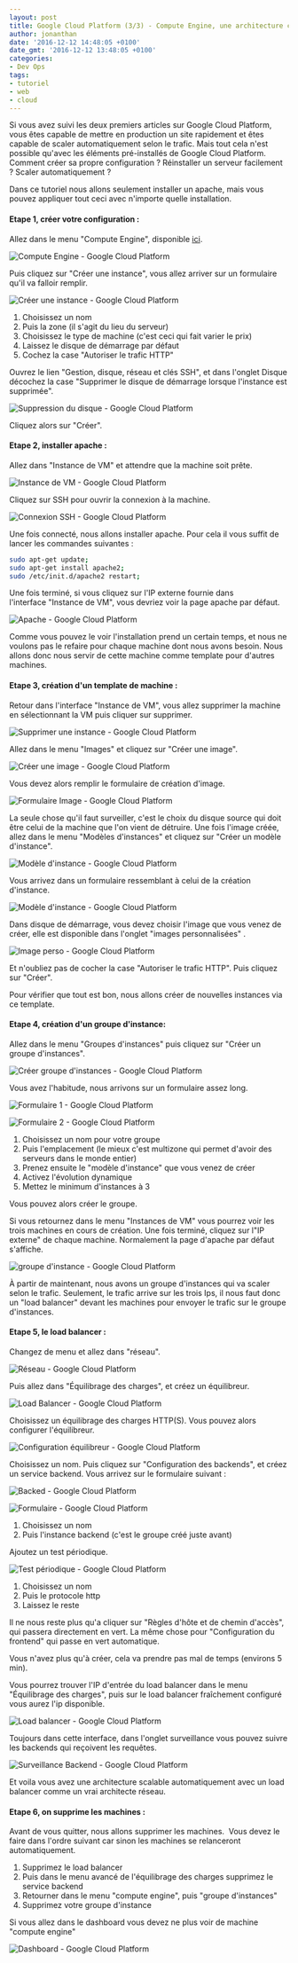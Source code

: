 ```yaml
---
layout: post
title: Google Cloud Platform (3/3) - Compute Engine, une architecture complete
author: jonanthan
date: '2016-12-12 14:48:05 +0100'
date_gmt: '2016-12-12 13:48:05 +0100'
categories:
- Dev Ops
tags:
- tutoriel
- web
- cloud
---
```


Si vous avez suivi les deux premiers articles sur Google Cloud Platform, vous êtes capable de mettre en production un site rapidement et êtes capable de scaler automatiquement selon le trafic. Mais tout cela n'est possible qu'avec les éléments pré-installés de Google Cloud Platform. Comment créer sa propre configuration ? Réinstaller un serveur facilement ? Scaler automatiquement ?

Dans ce tutoriel nous allons seulement installer un apache, mais vous pouvez appliquer tout ceci avec n'importe quelle installation.

#### Etape 1, créer votre configuration :

Allez dans le menu "Compute Engine", disponible [ici](https://console.cloud.google.com/compute/instances).

![Compute Engine - Google Cloud Platform](http://blog.eleven-labs.com/wp-content/uploads/2016/11/Capture-d’écran-2016-11-30-à-18.09.20.png)

Puis cliquez sur "Créer une instance", vous allez arriver sur un formulaire qu'il va falloir remplir.

![Créer une instance - Google Cloud Platform](http://blog.eleven-labs.com/wp-content/uploads/2016/11/Capture-d’écran-2016-11-30-à-18.11.17.png)

1.  Choisissez un nom
2.  Puis la zone (il s'agit du lieu du serveur)
3.  Choisissez le type de machine (c'est ceci qui fait varier le prix)
4.  Laissez le disque de démarrage par défaut
5.  Cochez la case "Autoriser le trafic HTTP"

Ouvrez le lien "Gestion, disque, réseau et clés SSH", et dans l'onglet Disque décochez la case "Supprimer le disque de démarrage lorsque l'instance est supprimée".

![Suppression du disque - Google Cloud Platform](http://blog.eleven-labs.com/wp-content/uploads/2016/11/Capture-d’écran-2016-11-30-à-18.14.42.png)

Cliquez alors sur "Créer".

#### Etape 2, installer apache :

Allez dans "Instance de VM" et attendre que la machine soit prête.

![Instance de VM - Google Cloud Platform](http://blog.eleven-labs.com/wp-content/uploads/2016/11/Capture-d’écran-2016-11-30-à-18.18.22.png)

Cliquez sur SSH pour ouvrir la connexion à la machine.

![Connexion SSH - Google Cloud Platform](http://blog.eleven-labs.com/wp-content/uploads/2016/11/Capture-d’écran-2016-11-30-à-18.20.12.png)

Une fois connecté, nous allons installer apache. Pour cela il vous suffit de lancer les commandes suivantes :

```sh
sudo apt-get update;
sudo apt-get install apache2;
sudo /etc/init.d/apache2 restart;
```

Une fois terminé, si vous cliquez sur l'IP externe fournie dans l'interface "Instance de VM", vous devriez voir la page apache par défaut.

![Apache - Google Cloud Platform](http://blog.eleven-labs.com/wp-content/uploads/2016/11/Capture-d’écran-2016-11-30-à-18.25.36.png)

Comme vous pouvez le voir l'installation prend un certain temps, et nous ne voulons pas le refaire pour chaque machine dont nous avons besoin. Nous allons donc nous servir de cette machine comme template pour d'autres machines.

#### Etape 3, création d'un template de machine :

Retour dans l'interface "Instance de VM", vous allez supprimer la machine en sélectionnant la VM puis cliquer sur supprimer.

![Supprimer une instance - Google Cloud Platform](http://blog.eleven-labs.com/wp-content/uploads/2016/11/Capture-d’écran-2016-11-30-à-18.29.17.png)

Allez dans le menu "Images" et cliquez sur "Créer une image".

![Créer une image - Google Cloud Platform](http://blog.eleven-labs.com/wp-content/uploads/2016/11/Capture-d’écran-2016-11-30-à-18.32.54.png)

Vous devez alors remplir le formulaire de création d'image.

![Formulaire Image - Google Cloud Platform](http://blog.eleven-labs.com/wp-content/uploads/2016/11/Capture-d’écran-2016-11-30-à-18.33.58.png)

La seule chose qu'il faut surveiller, c'est le choix du disque source qui doit être celui de la machine que l'on vient de détruire.
Une fois l'image créée, allez dans le menu "Modèles d'instances" et cliquez sur "Créer un modèle d'instance".

![Modèle d'instance - Google Cloud Platform](http://blog.eleven-labs.com/wp-content/uploads/2016/11/Capture-d’écran-2016-11-30-à-18.37.04.png)

Vous arrivez dans un formulaire ressemblant à celui de la création d'instance.

![Modèle d'instance - Google Cloud Platform](http://blog.eleven-labs.com/wp-content/uploads/2016/11/Capture-d’écran-2016-11-30-à-18.39.26.png)

Dans disque de démarrage, vous devez choisir l'image que vous venez de créer, elle est disponible dans l'onglet "images personnalisées" .

![Image perso - Google Cloud Platform](http://blog.eleven-labs.com/wp-content/uploads/2016/11/Capture-d’écran-2016-11-30-à-18.41.14.png)

Et n'oubliez pas de cocher la case "Autoriser le trafic HTTP". Puis cliquez sur "Créer".

Pour vérifier que tout est bon, nous allons créer de nouvelles instances via ce template.

#### Etape 4, création d'un groupe d'instance:

Allez dans le menu "Groupes d'instances" puis cliquez sur "Créer un groupe d'instances".

![Créer groupe d'instances - Google Cloud Platform](http://blog.eleven-labs.com/wp-content/uploads/2016/11/Capture-d’écran-2016-11-30-à-18.47.54.png)

Vous avez l'habitude, nous arrivons sur un formulaire assez long.

![Formulaire 1 - Google Cloud Platform](http://blog.eleven-labs.com/wp-content/uploads/2016/11/Capture-d’écran-2016-11-30-à-18.49.30.png)

![Formulaire 2 - Google Cloud Platform](http://blog.eleven-labs.com/wp-content/uploads/2016/11/Capture-d’écran-2016-11-30-à-18.49.43.png)

1.  Choisissez un nom pour votre groupe
2.  Puis l'emplacement (le mieux c'est multizone qui permet d'avoir des serveurs dans le monde entier)
3.  Prenez ensuite le "modèle d'instance" que vous venez de créer
4.  Activez l'évolution dynamique
5.  Mettez le minimum d'instances à 3

Vous pouvez alors créer le groupe.

Si vous retournez dans le menu "Instances de VM" vous pourrez voir les trois machines en cours de création. Une fois terminé, cliquez sur l"IP externe" de chaque machine. Normalement la page d'apache par défaut s'affiche.

![groupe d'instance - Google Cloud Platform](http://blog.eleven-labs.com/wp-content/uploads/2016/11/Capture-d’écran-2016-11-30-à-18.56.59.png)

À partir de maintenant, nous avons un groupe d'instances qui va scaler selon le trafic. Seulement, le trafic arrive sur les trois Ips, il nous faut donc un "load balancer" devant les machines pour envoyer le trafic sur le groupe d'instances.

#### Etape 5, le load balancer :

Changez de menu et allez dans "réseau".

![Réseau - Google Cloud Platform](http://blog.eleven-labs.com/wp-content/uploads/2016/11/Capture-d’écran-2016-11-30-à-19.02.40.png)

Puis allez dans "Équilibrage des charges", et créez un équilibreur.

![Load Balancer - Google Cloud Platform](http://blog.eleven-labs.com/wp-content/uploads/2016/11/Capture-d’écran-2016-11-30-à-19.05.27.png)

Choisissez un équilibrage des charges HTTP(S).
Vous pouvez alors configurer l'équilibreur.

![Configuration équilibreur - Google Cloud Platform](http://blog.eleven-labs.com/wp-content/uploads/2016/11/Capture-d’écran-2016-11-30-à-19.07.08.png)

Choisissez un nom.
Puis cliquez sur "Configuration des backends", et créez un service backend.
Vous arrivez sur le formulaire suivant :

![Backed - Google Cloud Platform](http://blog.eleven-labs.com/wp-content/uploads/2016/11/Capture-d’écran-2016-11-30-à-19.10.37.png)

![Formulaire - Google Cloud Platform](http://blog.eleven-labs.com/wp-content/uploads/2016/11/Capture-d’écran-2016-11-30-à-19.10.42.png)

1.  Choisissez un nom
2.  Puis l'instance backend (c'est le groupe créé juste avant)

Ajoutez un test périodique.

![Test périodique - Google Cloud Platform](http://blog.eleven-labs.com/wp-content/uploads/2016/11/Capture-d’écran-2016-11-30-à-19.11.07.png)

1.  Choisissez un nom
2.  Puis le protocole http
3.  Laissez le reste

Il ne nous reste plus qu'a cliquer sur "Règles d'hôte et de chemin d'accès", qui passera directement en vert. La même chose pour "Configuration du frontend" qui passe en vert automatique.

Vous n'avez plus qu'à créer, cela va prendre pas mal de temps (environs 5 min).

Vous pourrez trouver l'IP d'entrée du load balancer dans le menu "Équilibrage des charges", puis sur le load balancer fraîchement configuré vous aurez l'ip disponible.

![Load balancer - Google Cloud Platform](http://blog.eleven-labs.com/wp-content/uploads/2016/11/Capture-d’écran-2016-11-30-à-19.17.18.png)

Toujours dans cette interface, dans l'onglet surveillance vous pouvez suivre les backends qui reçoivent les requêtes.

![Surveillance Backend - Google Cloud Platform](http://blog.eleven-labs.com/wp-content/uploads/2016/11/Capture-d’écran-2016-11-30-à-19.20.22.png)

Et voila vous avez une architecture scalable automatiquement avec un load balancer comme un vrai architecte réseau.

#### Etape 6, on supprime les machines :

Avant de vous quitter, nous allons supprimer les machines.  Vous devez le faire dans l'ordre suivant car sinon les machines se relanceront automatiquement.

1.  Supprimez le load balancer
2.  Puis dans le menu avancé de l'équilibrage des charges supprimez le service backend
3.  Retourner dans le menu "compute engine", puis "groupe d'instances"
4.  Supprimez votre groupe d'instance

Si vous allez dans le dashboard vous devez ne plus voir de machine "compute engine"

![Dashboard - Google Cloud Platform](http://blog.eleven-labs.com/wp-content/uploads/2016/11/Capture-d’écran-2016-11-30-à-19.28.32.png)

 
